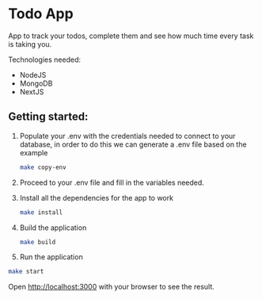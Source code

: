 # Todo App

App to track your todos, complete them and see how much time every task is taking you.

Technologies needed:

* NodeJS
* MongoDB
* NextJS

## Getting started:

1. Populate your .env with the credentials needed to connect to your database, in order to do this we can generate a .env file based on the example

   ```bash
   make copy-env
   ```

2. Proceed to your .env file and fill in the variables needed.

3. Install all the dependencies for the app to work

   ```bash
   make install
   ```

4. Build the application

   ```bash
   make build
   ```

5.  Run the application

   ```bash
   make start
   ```


Open [http://localhost:3000](http://localhost:3000) with your browser to see the result.
